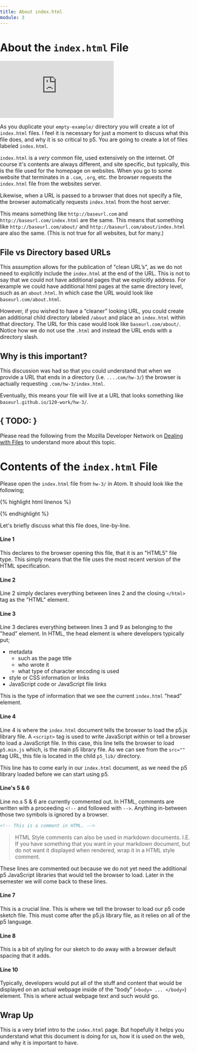 ```yaml
---
title: About index.html
module: 3
---
```


# About the `index.html` File

<div class="embed-responsive embed-responsive-16by9"><iframe class="embed-responsive-item" src="https://www.youtube.com/embed/iekNX776sdY" frameborder="0" allowfullscreen></iframe></div>


As you duplicate your `empty-example/` directory you will create a lot of `index.html` files. I feel it is necessary for just a moment to discuss what this file does, and why it is so critical to p5. You are going to create a lot of files labeled `index.html`.

`index.html` is a _very_ common file, used extensively on the internet. Of course it's contents are always different, and site specific, but typically, this is the file used for the homepage on websites. When you go to some website that terminates in a `.com`, `.org`, etc. the browser requests the `index.html` file from the websites server.

Likewise, when a URL is passed to a browser that does not specify a file, the browser automatically requests `index.html` from the host server.

This means something like `http://baseurl.com` and `http://baseurl.com/index.html` are the same. This means that something like `http://baseurl.com/about/` and `http://baseurl.com/about/index.html` are also the same. (This is not true for all websites, but for many.)


## File vs Directory based URLs

This assumption allows for the publication of "clean URL’s", as we do not need to explicitly include the `index.html` at the end of the URL. This is not to say that we could not have additional pages that we explicitly address. For example we could have additional html pages at the same directory level, such as an `about.html`. In which case the URL would look like `baseurl.com/about.html`.

However, if you wished to have a “cleaner” looking URL, you could create an additional child directory labeled `/about` and place an `index.html` within that directory. The URL for this case would look like `baseurl.com/about/`. Notice how we do not use the `.html` and instead the URL ends with a directory slash.


## Why is this important?

This discussion was had so that you could understand that when we provide a URL that ends in a directory (i.e. `....com/hw-3/`) the browser is actually requesting `.com/hw-3/index.html`.

Eventually, this means your file will live at a URL that looks something like `baseurl.github.io/120-work/hw-3/`.


## { TODO: }

Please read the following from the Mozilla Developer Network on [Dealing with Files](https://developer.mozilla.org/en-US/docs/Learn/Getting_started_with_the_web/Dealing_with_files) to understand more about this topic.


# Contents of the `index.html` File

Please open the `index.html` file from `hw-3/` in Atom. It should look like the following;


{% highlight html linenos %}
<!DOCTYPE html>
<html>
  <head>
    <script src="p5_lib/p5.min.js"></script>
    <!-- <script src="p5_lib/p5.dom.min.js"></script> -->
    <!-- <script src="p5_lib/p5.sound.min.js"></script> -->
    <script src="sketch.js"></script>
    <style> body {padding: 0; margin: 0;} </style>
  </head>
  <body>
  </body>
</html>
{% endhighlight %}




Let's briefly discuss what this file does, line-by-line.

#### Line 1

This declares to the browser opening this file, that it is an "HTML5" file type. This simply means that the file uses the most recent version of the HTML specification.

#### Line 2

Line 2 simply declares everything between lines 2 and the closing `</html>` tag as the "HTML" element.

#### Line 3

Line 3 declares everything between lines 3 and 9 as belonging to the "head" element. In HTML, the head element is where developers typically put;

- metadata
    - such as the page title
    - who wrote it
    - what type of character encoding is used
- style or CSS information or links
- JavaScript code or JavaScript file links

This is the type of information that we see the current `index.html` "head" element.

#### Line 4

Line 4 is where the `index.html` document tells the browser to load the p5.js library file. A `<script>` tag is used to write JavaScript within or tell a browser to load a JavaScript file. In this case, this line tells the browser to load `p5.min.js` which, is the main p5 library file. As we can see from the `src=""` tag URL, this file is located in the child `p5_lib/` directory.

This line has to come early in our `index.html` document, as we need the p5 library loaded before we can start using p5.

#### Line's 5 & 6

Line no.s 5 & 6 are currently commented out. In HTML, comments are written with a proceeding `<!--` and followed with `-->`. Anything in-between those two symbols is ignored by a browser.

```html
<!-- This is a comment in HTML. -->
```

> HTML Style comments can also be used in markdown documents. I.E. If you have something that you want in your markdown document, but do not want it displayed when rendered, wrap it in a HTML style comment.

These lines are commented out because we do not yet need the additional p5 JavaScript libraries that would tell the browser to load. Later in the semester we will come back to these lines.

#### Line 7

This is a crucial line. This is where we tell the browser to load our p5 code sketch file. This must come after the p5.js library file, as it relies on all of the p5 language.

#### Line 8

This is a bit of styling for our sketch to do away with a browser default spacing that it adds.

#### Line 10

Typically, developers would put all of the stuff and content that would be displayed on an actual webpage inside of the "body" (`<body> ... </body>`) element. This is where actual webpage text and such would go.


## Wrap Up

This is a very brief intro to the `index.html` page. But hopefully it helps you understand what this document is doing for us, how it is used on the web, and why it is important to have.
